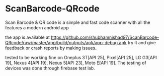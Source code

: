# ScanBarcode-QRcode
Scan Barcode &amp; QR code is a simple and fast code scanner with all the features a modern android app

the app is available at https://github.com/shubhamnishad97/ScanBarcode-QRcode/raw/master/app/build/outputs/apk/app-debug.apk
try it and give feedback or crash reports by making issues.

tested to be working fine on Oneplus 3T[API 25], Pixel[API 25], LG G3[API 19], Nexus 4[API 19], Nexus 5[API 23], Moto E[API 19].
The testing of devices was done through firebase test lab. 
